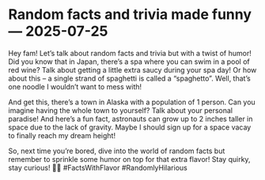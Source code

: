 # Random facts and trivia made funny — 2025-07-25

Hey fam! Let’s talk about random facts and trivia but with a twist of humor! Did you know that in Japan, there’s a spa where you can swim in a pool of red wine? Talk about getting a little extra saucy during your spa day! Or how about this – a single strand of spaghetti is called a “spaghetto”. Well, that’s one noodle I wouldn’t want to mess with!

And get this, there’s a town in Alaska with a population of 1 person. Can you imagine having the whole town to yourself? Talk about your personal paradise! And here’s a fun fact, astronauts can grow up to 2 inches taller in space due to the lack of gravity. Maybe I should sign up for a space vacay to finally reach my dream height!

So, next time you’re bored, dive into the world of random facts but remember to sprinkle some humor on top for that extra flavor! Stay quirky, stay curious! 🤪✨ #FactsWithFlavor #RandomlyHilarious